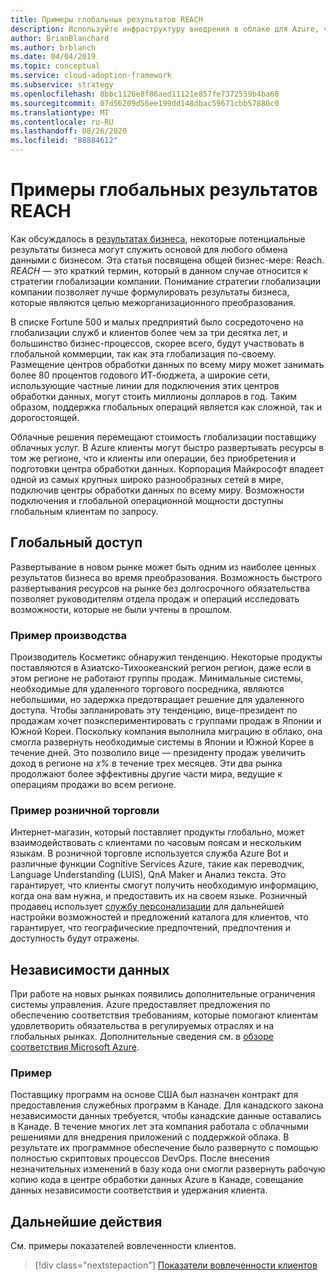 ```yaml
---
title: Примеры глобальных результатов REACH
description: Используйте инфраструктуру внедрения в облаке для Azure, чтобы понять глобальные результаты достижения в контексте преобразования в облако.
author: BrianBlanchard
ms.author: brblanch
ms.date: 04/04/2019
ms.topic: conceptual
ms.service: cloud-adoption-framework
ms.subservice: strategy
ms.openlocfilehash: 8bbc1126e8f86aed11121e857fe7372559b4ba68
ms.sourcegitcommit: 07d56209d56ee199dd148dbac59671cbb57880c0
ms.translationtype: MT
ms.contentlocale: ru-RU
ms.lasthandoff: 08/26/2020
ms.locfileid: "88884612"
---
```

<!-- cSpell:ignore Personalizer -->
<!-- docutune:ignore "global reach" -->

# <a name="examples-of-global-reach-outcomes"></a>Примеры глобальных результатов REACH

Как обсуждалось в [результатах бизнеса](./index.md), некоторые потенциальные результаты бизнеса могут служить основой для любого обмена данными с бизнесом. Эта статья посвящена общей бизнес-мере: Reach. *REACH* — это краткий термин, который в данном случае относится к стратегии глобализации компании. Понимание стратегии глобализации компании позволяет лучше формулировать результаты бизнеса, которые являются целью межорганизационного преобразования.

В списке Fortune 500 и малых предприятий было сосредоточено на глобализации служб и клиентов более чем за три десятка лет, и большинство бизнес-процессов, скорее всего, будут участвовать в глобальной коммерции, так как эта глобализация по-своему. Размещение центров обработки данных по всему миру может занимать более 80 процентов годового ИТ-бюджета, а широкие сети, использующие частные линии для подключения этих центров обработки данных, могут стоить миллионы долларов в год. Таким образом, поддержка глобальных операций является как сложной, так и дорогостоящей.

Облачные решения перемещают стоимость глобализации поставщику облачных услуг. В Azure клиенты могут быстро развертывать ресурсы в том же регионе, что и клиенты или операции, без приобретения и подготовки центра обработки данных. Корпорация Майкрософт владеет одной из самых крупных широко разнообразных сетей в мире, подключив центры обработки данных по всему миру. Возможности подключения и глобальной операционной мощности доступны глобальным клиентам по запросу.

## <a name="global-access"></a>Глобальный доступ

Развертывание в новом рынке может быть одним из наиболее ценных результатов бизнеса во время преобразования. Возможность быстрого развертывания ресурсов на рынке без долгосрочного обязательства позволяет руководителям отдела продаж и операций исследовать возможности, которые не были учтены в прошлом.

### <a name="manufacturing-example"></a>Пример производства

Производитель Косметикс обнаружил тенденцию. Некоторые продукты поставляются в Азиатско-Тихоокеанский регион регион, даже если в этом регионе не работают группы продаж. Минимальные системы, необходимые для удаленного торгового посредника, являются небольшими, но задержка предотвращает решение для удаленного доступа. Чтобы запланировать эту тенденцию, вице-президент по продажам хочет поэкспериментировать с группами продаж в Японии и Южной Кореи. Поскольку компания выполнила миграцию в облако, она смогла развернуть необходимые системы в Японии и Южной Корее в течение дней. Это позволило вице — президенту продаж увеличить доход в регионе на *x%* в течение трех месяцев. Эти два рынка продолжают более эффективны другие части мира, ведущие к операциям продажи во всем регионе.

### <a name="retail-example"></a>Пример розничной торговли

Интернет-магазин, который поставляет продукты глобально, может взаимодействовать с клиентами по часовым поясам и нескольким языкам. В розничной торговле используется служба Azure Bot и различные функции Cognitive Services Azure, такие как переводчик, Language Understanding (LUIS), QnA Maker и Анализ текста. Это гарантирует, что клиенты смогут получить необходимую информацию, когда она вам нужна, и предоставить их на своем языке. Розничный продавец использует [службу персонализации](https://azure.microsoft.com/services/cognitive-services/personalizer/) для дальнейшей настройки возможностей и предложений каталога для клиентов, что гарантирует, что географические предпочтений, предпочтения и доступность будут отражены.

## <a name="data-sovereignty"></a>Независимости данных

При работе на новых рынках появились дополнительные ограничения системы управления. Azure предоставляет предложения по обеспечению соответствия требованиям, которые помогают клиентам удовлетворить обязательства в регулируемых отраслях и на глобальных рынках. Дополнительные сведения см. в [обзоре соответствия Microsoft Azure](https://azure.microsoft.com/overview/trusted-cloud/compliance).

### <a name="example"></a>Пример

Поставщику программ на основе США был назначен контракт для предоставления служебных программ в Канаде. Для канадского закона независимости данных требуется, чтобы канадские данные оставались в Канаде. В течение многих лет эта компания работала с облачными решениями для внедрения приложений с поддержкой облака. В результате их программное обеспечение было развернуто с помощью полностью скриптовых процессов DevOps. После внесения незначительных изменений в базу кода они смогли развернуть рабочую копию кода в центре обработки данных Azure в Канаде, совещание данных независимости соответствия и удержания клиента.

## <a name="next-steps"></a>Дальнейшие действия

См. примеры показателей вовлеченности клиентов.

> [!div class="nextstepaction"]
> [Показатели вовлеченности клиентов](./engagement-outcomes.md)
